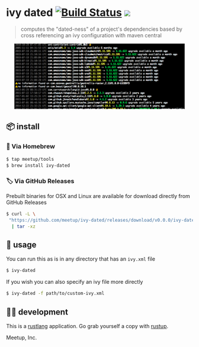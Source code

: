 # ivy dated [![Build Status](https://travis-ci.com/meetup/ivy-dated.svg?branch=master)](https://travis-ci.com/meetup/ivy-dated)  [![](https://github.com/meetup/ivy-dated/workflows/Main/badge.svg)](https://github.com/meetup/ivy-dated/actions)

> computes the "dated-ness" of a project's dependencies based by cross referencing an ivy configuration with maven central

<p align="center">
  <img width="460" src="example.png">
</p>

## 📦 install

### 🍺 Via Homebrew

```sh
$ tap meetup/tools
$ brew install ivy-dated
```

### 🏷️ Via GitHub Releases

Prebuilt binaries for OSX and Linux are available for download directly from GitHub Releases

```sh
$ curl -L \
 "https://github.com/meetup/ivy-dated/releases/download/v0.0.0/ivy-dated-v0.0.0-$(uname -s)-$(uname -m).tar.gz" \
  | tar -xz
```

## 🤸 usage

You can run this as is in any directory that has an `ivy.xml` file

```sh
$ ivy-dated
```

If you wish you can also specify an ivy file more directly

```sh
$ ivy-dated -f path/to/custom-ivy.xml
```

## 👩‍🏭 development

This is a [rustlang](https://www.rust-lang.org/en-US/) application.
Go grab yourself a copy with [rustup](https://rustup.rs/).

Meetup, Inc.